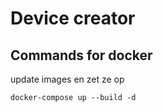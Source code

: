 # Device creator

## Commands for docker

update images en zet ze op

```
docker-compose up --build -d
```
